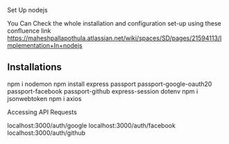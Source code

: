 Set Up nodejs

You Can Check the whole installation and configuration set-up using these confluence link https://maheshpallapothula.atlassian.net/wiki/spaces/SD/pages/21594113/Implementation+In+nodejs

## Installations

npm i nodemon
npm install express passport passport-google-oauth20 passport-facebook passport-github express-session dotenv
npm i jsonwebtoken
npm i axios

Accessing API Requests

localhost:3000/auth/google
localhost:3000/auth/facebook
localhost:3000/auth/github

